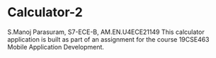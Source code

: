 # Calculator-2
S.Manoj Parasuram, S7-ECE-B, AM.EN.U4ECE21149
This calculator application is built as part of an assignment for the course 19CSE463 Mobile Application Development.
